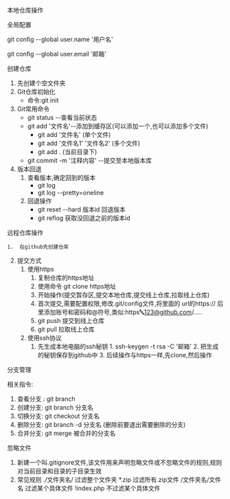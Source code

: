 本地仓库操作

全局配置

git config --global user.name '用户名'

git config --global user.email '邮箱' 

创建仓库

1. 先创建个空文件夹
2. Git仓库初始化
   - 命令:git init
3. Git常用命令
   - git status --查看当前状态
   - git add '文件名'--添加到缓存区(可以添加一个,也可以添加多个文件)
     - git add '文件名' (单个文件)
     - git add '文件名1' '文件名2' (多个文件)
     - git add . (当前目录下)
   - git commit -m '注释内容' --提交至本地版本库
4. 版本回退
   1. 查看版本,确定回到的版本
      - git log
      - git log --pretty=oneline
   2. 回退操作
      - git reset --hard 版本id  回退版本
      - git reflog  获取没回退之前的版本id

远程仓库操作

    1.  在github先创建仓库

2. 提交方式
	1.  使用https
      	1.  复制仓库的https地址
      	2.  使用命令 git clone https地址
      	3.  开始操作(提交暂存区,提交本地仓库,提交线上仓库,拉取线上仓库)
      	4.  首次提交,需要配置权限,修改.git/config文件,将里面的 url的https:// 后里添加账号和密码和@符号,类似:https:abc:123@github.com/.....
      	5.  git push  提交到线上仓库
      	6.  git pull 拉取线上仓库
	2.  使用ssh协议
      	1.  先生成本地电脑的ssh秘钥
            	1.  ssh-keygen -t rsa -C '邮箱'
            	2.  把生成的秘钥保存到github中
            	3.  后续操作与https一样,先clone,然后操作

分支管理

相关指令: 

1. 查看分支 : git branch
2. 创建分支: git branch 分支名
3. 切换分支: git checkout 分支名
4. 删除分支: git branch -d 分支名 (删除前要退出需要删除的分支)
5. 合并分支: git merge 被合并的分支名

忽略文件

1. 新建一个叫.gitignore文件,该文件用来声明忽略文件或不忽略文件的规则,规则对当前目录和目录的子目录生效
2. 常见规则
       ./文件夹名/ 	 	过滤整个文件夹
       *.zip   	过滤所有.zip文件
       /文件夹名/文件名 	过滤某个具体文件
       !index.php 	不过滤某个具体文件
   
